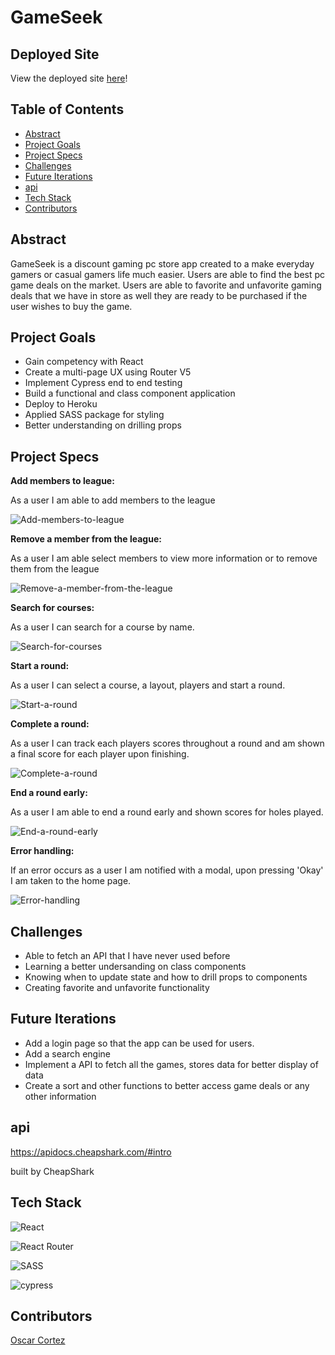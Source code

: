 # GameSeek

## Deployed Site

View the deployed site [here](https://gameseek2110.herokuapp.com/)!

## Table of Contents   

- [Abstract](#abstract)
- [Project Goals](#project-goals)
- [Project Specs](#project-specs)
- [Challenges](#challenges)
- [Future Iterations](#future-iterations)
- [api](#api)
- [Tech Stack](#tech-stack)
- [Contributors](#contributors)

## Abstract

GameSeek is a discount gaming pc store app created to a make everyday gamers or casual gamers life much easier. Users are able to find the best pc game deals on the market. Users are able to favorite and unfavorite gaming deals that we have in store as well they are ready to be purchased if the user wishes to buy the game. 

## Project Goals

- Gain competency with React 
- Create a multi-page UX using Router V5
- Implement Cypress end to end testing
- Build a functional and class component application
- Deploy to Heroku
- Applied SASS package for styling
- Better understanding on drilling props


## Project Specs


**Add members to league:**

As a user I am able to add members to the league

![Add-members-to-league](https://user-images.githubusercontent.com/42048868/156076667-42b2c576-c643-4e94-9092-9f02e79c4e40.gif)

**Remove a member from the league:**

As a user I am able select members to view more information or to remove them from the league

![Remove-a-member-from-the-league](https://user-images.githubusercontent.com/42048868/156076200-80132900-1966-4044-ab18-aeb524ad28f2.gif)

**Search for courses:**

As a user I can search for a course by name.

![Search-for-courses](https://user-images.githubusercontent.com/42048868/156077249-cad3da22-f3cd-4d44-b08a-95268d912857.gif)

**Start a round:**

As a user I can select a course, a layout, players and start a round.

![Start-a-round](https://user-images.githubusercontent.com/42048868/156077552-2af847ae-890e-47bf-a761-06782bfc5749.gif)

**Complete a round:**

As a user I can track each players scores throughout a round and am shown a final score for each player upon finishing.

![Complete-a-round](https://user-images.githubusercontent.com/42048868/156077975-4be20e77-17f4-4bb3-9dd3-19c4a1eaa899.gif)

**End a round early:**

As a user I am able to end a round early and shown scores for holes played.

![End-a-round-early](https://user-images.githubusercontent.com/42048868/156078521-a40403c3-4357-41d7-adce-ff057fe06dda.gif)

**Error handling:**

If an error occurs as a user I am notified with a modal, upon pressing 'Okay' I am taken to the home page.

![Error-handling](https://user-images.githubusercontent.com/42048868/156081238-d17e6537-b938-488a-9cdd-1024932be224.gif)


## Challenges

- Able to fetch an API that I have never used before
- Learning a better undersanding on class components
- Knowing when to update state and how to drill props to components
- Creating favorite and unfavorite functionality

## Future Iterations

- Add a login page so that the app can be used for users.
- Add a search engine
- Implement a API to fetch all the games, stores data for better display of data
- Create a sort and other functions to better access game deals or any other information

## api
https://apidocs.cheapshark.com/#intro

built by CheapShark

## Tech Stack

![React](https://img.shields.io/badge/react-%2320232a.svg?style=for-the-badge&logo=react&logoColor=%2361DAFB)

![React Router](https://img.shields.io/badge/React_Router-CA4245?style=for-the-badge&logo=react-router&logoColor=white)

![SASS](https://img.shields.io/badge/SASS-hotpink.svg?style=for-the-badge&logo=SASS&logoColor=white)

![cypress](https://img.shields.io/badge/-cypress-%23E5E5E5?style=for-the-badge&logo=cypress&logoColor=058a5e)

## Contributors

[Oscar Cortez](https://github.com/oacortez)
